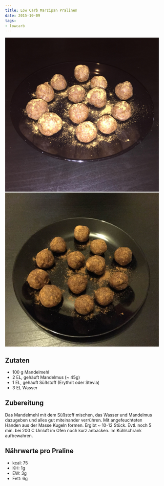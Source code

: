 ```yaml
---
title: Low Carb Marzipan Pralinen
date: 2015-10-09
tags:
- lowcarb
---
```


![](/img/low-carb-marzipan-pralinen.jpg)
![](/img/low-carb-marzipan-pralinen-2.jpg)

## Zutaten
- 100 g           Mandelmehl
- 2 EL, gehäuft   Mandelmus (~ 45g)
- 1 EL, gehäuft   Süßstoff (Erythrit oder Stevia)
- 3 EL            Wasser

## Zubereitung
Das Mandelmehl mit dem Süßstoff mischen, das Wasser und Mandelmus dazugeben und alles gut miteinander verrühren. Mit angefeuchteten Händen aus der Masse Kugeln formen. Ergibt ~ 10-12 Stück. Evtl. noch 5 min. bei 200 C Umluft im Ofen noch kurz anbacken.
Im Kühlschrank aufbewahren.

## Nährwerte pro Praline
- kcal: 75
- KH:    1g
- EW:    3g
- Fett:  6g
